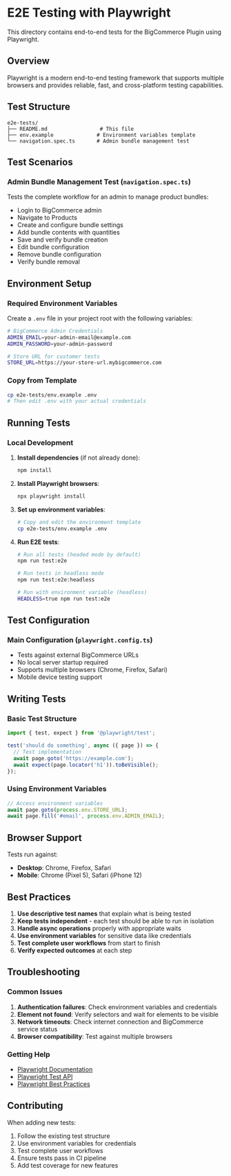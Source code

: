 # E2E Testing with Playwright

This directory contains end-to-end tests for the BigCommerce Plugin using Playwright.

## Overview

Playwright is a modern end-to-end testing framework that supports multiple browsers and provides reliable, fast, and cross-platform testing capabilities.

## Test Structure

```
e2e-tests/
├── README.md                 # This file
├── env.example              # Environment variables template
└── navigation.spec.ts       # Admin bundle management test
```

## Test Scenarios

### Admin Bundle Management Test (`navigation.spec.ts`)
Tests the complete workflow for an admin to manage product bundles:
- Login to BigCommerce admin
- Navigate to Products
- Create and configure bundle settings
- Add bundle contents with quantities
- Save and verify bundle creation
- Edit bundle configuration
- Remove bundle configuration
- Verify bundle removal

## Environment Setup

### Required Environment Variables

Create a `.env` file in your project root with the following variables:

```bash
# BigCommerce Admin Credentials
ADMIN_EMAIL=your-admin-email@example.com
ADMIN_PASSWORD=your-admin-password

# Store URL for customer tests
STORE_URL=https://your-store-url.mybigcommerce.com
```

### Copy from Template

```bash
cp e2e-tests/env.example .env
# Then edit .env with your actual credentials
```

## Running Tests

### Local Development

1. **Install dependencies** (if not already done):
   ```bash
   npm install
   ```

2. **Install Playwright browsers**:
   ```bash
   npx playwright install
   ```

3. **Set up environment variables**:
   ```bash
   # Copy and edit the environment template
   cp e2e-tests/env.example .env
   ```

4. **Run E2E tests**:
   ```bash
   # Run all tests (headed mode by default)
   npm run test:e2e
   
   # Run tests in headless mode
   npm run test:e2e:headless
   
   # Run with environment variable (headless)
   HEADLESS=true npm run test:e2e
   ```

## Test Configuration

### Main Configuration (`playwright.config.ts`)
- Tests against external BigCommerce URLs
- No local server startup required
- Supports multiple browsers (Chrome, Firefox, Safari)
- Mobile device testing support

## Writing Tests

### Basic Test Structure

```typescript
import { test, expect } from '@playwright/test';

test('should do something', async ({ page }) => {
  // Test implementation
  await page.goto('https://example.com');
  await expect(page.locator('h1')).toBeVisible();
});
```

### Using Environment Variables

```typescript
// Access environment variables
await page.goto(process.env.STORE_URL);
await page.fill('#email', process.env.ADMIN_EMAIL);
```

## Browser Support

Tests run against:
- **Desktop**: Chrome, Firefox, Safari
- **Mobile**: Chrome (Pixel 5), Safari (iPhone 12)

## Best Practices

1. **Use descriptive test names** that explain what is being tested
2. **Keep tests independent** - each test should be able to run in isolation
3. **Handle async operations** properly with appropriate waits
4. **Use environment variables** for sensitive data like credentials
5. **Test complete user workflows** from start to finish
6. **Verify expected outcomes** at each step

## Troubleshooting

### Common Issues

1. **Authentication failures**: Check environment variables and credentials
2. **Element not found**: Verify selectors and wait for elements to be visible
3. **Network timeouts**: Check internet connection and BigCommerce service status
4. **Browser compatibility**: Test against multiple browsers

### Getting Help

- [Playwright Documentation](https://playwright.dev/)
- [Playwright Test API](https://playwright.dev/docs/api/class-test)
- [Playwright Best Practices](https://playwright.dev/docs/best-practices)

## Contributing

When adding new tests:
1. Follow the existing test structure
2. Use environment variables for credentials
3. Test complete user workflows
4. Ensure tests pass in CI pipeline
5. Add test coverage for new features
